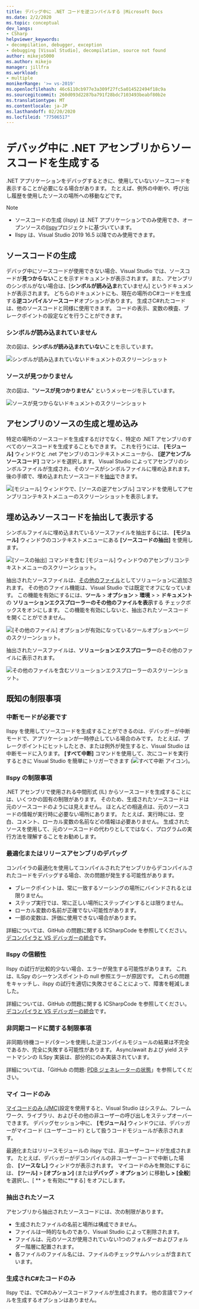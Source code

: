 ```yaml
---
title: デバッグ中に .NET コードを逆コンパイルする |Microsoft Docs
ms.date: 2/2/2020
ms.topic: conceptual
dev_langs:
- CSharp
helpviewer_keywords:
- decompilation, debugger, exception
- debugging [Visual Studio], decompilation, source not found
author: mikejo5000
ms.author: mikejo
manager: jillfra
ms.workload:
- multiple
monikerRange: '>= vs-2019'
ms.openlocfilehash: 46c6110cb977e3a309f27fc5a014522494f18c9a
ms.sourcegitcommit: 260d093d2287ba791f28bdc7103493beabf80b2e
ms.translationtype: MT
ms.contentlocale: ja-JP
ms.lasthandoff: 02/20/2020
ms.locfileid: "77506517"
---
```

# <a name="generate-source-code-from-net-assemblies-while-debugging"></a>デバッグ中に .NET アセンブリからソースコードを生成する

.NET アプリケーションをデバッグするときに、使用していないソースコードを表示することが必要になる場合があります。 たとえば、例外の中断や、呼び出し履歴を使用したソースの場所への移動などです。

> [!NOTE]
> * ソースコードの生成 (ilspy) は .NET アプリケーションでのみ使用でき、オープンソースの[Ilspy](https://github.com/icsharpcode/ILSpy)プロジェクトに基づいています。
> * Ilspy は、Visual Studio 2019 16.5 以降でのみ使用できます。

## <a name="generate-source-code"></a>ソースコードの生成

デバッグ中にソースコードが使用できない場合、Visual Studio では、ソースコードが**見つからない**ことを示すドキュメントが表示されます。また、アセンブリのシンボルがない場合は、[**シンボルが読み込ま**れていません] というドキュメントが表示されます。 どちらのドキュメントにも、現在の場所のC#コードを生成する**逆コンパイルソースコード**オプションがあります。 生成さC#れたコードは、他のソースコードと同様に使用できます。 コードの表示、変数の検査、ブレークポイントの設定などを行うことができます。

### <a name="no-symbols-loaded"></a>シンボルが読み込まれていません

次の図は、**シンボルが読み込まれていない**ことを示しています。

![シンボルが読み込まれていないドキュメントのスクリーンショット](media/decompilation-no-symbol-found.png)

### <a name="source-not-found"></a>ソースが見つかりません

次の図は、"**ソースが見つかりません**" というメッセージを示しています。

![ソースが見つからないドキュメントのスクリーンショット](media/decompilation-no-source-found.png)

## <a name="generate-and-embed-sources-for-an-assembly"></a>アセンブリのソースの生成と埋め込み

特定の場所のソースコードを生成するだけでなく、特定の .NET アセンブリのすべてのソースコードを生成することもできます。 これを行うには、 **[モジュール]** ウィンドウと .net アセンブリのコンテキストメニューから、 **[逆アセンブルソースコード]** コマンドを選択します。 Visual Studio によってアセンブリのシンボルファイルが生成され、そのソースがシンボルファイルに埋め込まれます。 後の手順で、埋め込まれたソースコードを[抽出](#extract-and-view-the-embedded-source-code)できます。

![[モジュール] ウィンドウで、[ソースの逆アセンブル] コマンドを使用してアセンブリコンテキストメニューのスクリーンショットを表示します。](media/decompilation-decompile-source-code.png)

## <a name="extract-and-view-the-embedded-source-code"></a>埋め込みソースコードを抽出して表示する

シンボルファイルに埋め込まれているソースファイルを抽出するには、 **[モジュール]** ウィンドウのコンテキストメニューにある **[ソースコードの抽出]** を使用します。

![[ソースの抽出] コマンドを含む [モジュール] ウィンドウのアセンブリコンテキストメニューのスクリーンショット。](media/decompilation-extract-source-code.png)

抽出されたソースファイルは、[その他のファイル](../ide/reference/miscellaneous-files.md)としてソリューションに追加されます。 その他のファイル機能は、Visual Studio では既定でオフになっています。 この機能を有効にするには、**ツール** > **オプション** > **環境** >  > **ドキュメント** の **ソリューションエクスプローラーのその他のファイルを表示**する チェックボックスをオンにします。 この機能を有効にしないと、抽出されたソースコードを開くことができません。

![[その他のファイル] オプションが有効になっているツールオプションページのスクリーンショット。](media/decompilation-tools-options-misc-files.png)

抽出されたソースファイルは、**ソリューションエクスプローラー**のその他のファイルに表示されます。

![その他のファイルを含むソリューションエクスプローラーのスクリーンショット。](media/decompilation-solution-explorer.png)

## <a name="known-limitations"></a>既知の制限事項

### <a name="requires-break-mode"></a>中断モードが必要です

Ilspy を使用してソースコードを生成することができるのは、デバッガーが中断モードで、アプリケーションが一時停止している場合のみです。 たとえば、ブレークポイントにヒットしたとき、または例外が発生すると、Visual Studio は中断モードに入ります。 **[すべて中断]** コマンドを使用して、次にコードを実行するときに Visual Studio を簡単にトリガーできます (![すべて中断 アイコン](media/decompilation-break-all.png))。

### <a name="decompilation-limitations"></a>Ilspy の制限事項

.NET アセンブリで使用される中間形式 (IL) からソースコードを生成することには、いくつかの固有の制限があります。 そのため、生成されたソースコードは元のソースコードのようには見えません。 ほとんどの相違点は、元のソースコードの情報が実行時に必要ない場所にあります。 たとえば、実行時には、空白、コメント、ローカル変数の名前などの情報は必要ありません。 生成されたソースを使用して、元のソースコードの代わりとしてではなく、プログラムの実行方法を理解することをお勧めします。

### <a name="debug-optimized-or-release-assemblies"></a>最適化またはリリースアセンブリのデバッグ

コンパイラの最適化を使用してコンパイルされたアセンブリからデコンパイルされたコードをデバッグする場合、次の問題が発生する可能性があります。
- ブレークポイントは、常に一致するソーシングの場所にバインドされるとは限りません。
- ステップ実行では、常に正しい場所にステップインするとは限りません。
- ローカル変数の名前が正確でない可能性があります。
- 一部の変数は、評価に使用できない場合があります。

詳細については、GitHub の問題に関する ICSharpCode を参照してください。[デコンパイラと VS デバッガーの統合](https://github.com/icsharpcode/ILSpy/issues/1901)です。

### <a name="decompilation-reliability"></a>Ilspy の信頼性

Ilspy の試行が比較的少ない場合、エラーが発生する可能性があります。 これは、ILSpy のシーケンスポイントの null 参照エラーが原因です。  これらの問題をキャッチし、ilspy の試行を適切に失敗させることによって、障害を軽減しました。

詳細については、GitHub の問題に関する ICSharpCode を参照してください。[デコンパイラと VS デバッガーの統合](https://github.com/icsharpcode/ILSpy/issues/1901)です。

### <a name="limitations-with-async-code"></a>非同期コードに関する制限事項

非同期/待機コードパターンを使用した逆コンパイルモジュールの結果は不完全であるか、完全に失敗する可能性があります。 Async/await および yield ステートマシンの ILSpy 実装は、部分的にのみ実装されています。 

詳細については、「GitHub の問題: [PDB ジェネレーターの状態](https://github.com/icsharpcode/ILSpy/issues/1422)」を参照してください。

### <a name="just-my-code"></a>マイ コードのみ

[マイコードのみ (JMC)](https://docs.microsoft.com/visualstudio/debugger/just-my-code)設定を使用すると、Visual Studio はシステム、フレームワーク、ライブラリ、およびその他の非ユーザーの呼び出しをステップオーバーできます。 デバッグセッション中に、 **[モジュール]** ウィンドウには、デバッガーがマイコード (ユーザーコード) として扱うコードモジュールが表示されます。

最適化またはリリースモジュールの ilspy では、非ユーザーコードが生成されます。 たとえば、デバッガーがデコンパイルの非ユーザーコードで中断した場合、 **[ソースなし]** ウィンドウが表示されます。 マイコードのみを無効にするには、 **[ツール]**  >  **[オプション]** (または**デバッグ** > **オプション**) に移動**し >** **[全般**] を選択し、[ ** > を有効に**する] をオフにします。

### <a name="extracted-sources"></a>抽出されたソース

アセンブリから抽出されたソースコードには、次の制限があります。
- 生成されたファイルの名前と場所は構成できません。
- ファイルは一時的なものであり、Visual Studio によって削除されます。
- ファイルは、元のソースが使用されていない1つのフォルダーおよびフォルダー階層に配置されます。
- 各ファイルのファイル名には、ファイルのチェックサムハッシュが含まれています。

### <a name="generated-code-is-c-only"></a>生成されC#たコードのみ
Ilspy では、でC#のみソースコードファイルが生成されます。 他の言語でファイルを生成するオプションはありません。

